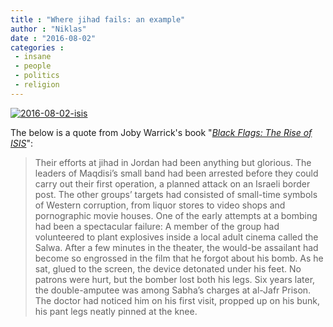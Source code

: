 ```yaml
---
title : "Where jihad fails: an example"
author : "Niklas"
date : "2016-08-02"
categories : 
 - insane
 - people
 - politics
 - religion
---
```


[![2016-08-02-isis](https://niklasblog.com/wp-content/2016-08-02-isis.jpg)](https://niklasblog.com/wp-content/2016-08-02-isis.jpg)

The below is a quote from Joby Warrick's book "_[Black Flags: The Rise of ISIS](https://www.goodreads.com/book/show/25241317-black-flags)_":

> Their efforts at jihad in Jordan had been anything but glorious. The leaders of Maqdisi’s small band had been arrested before they could carry out their first operation, a planned attack on an Israeli border post. The other groups’ targets had consisted of small-time symbols of Western corruption, from liquor stores to video shops and pornographic movie houses. One of the early attempts at a bombing had been a spectacular failure: A member of the group had volunteered to plant explosives inside a local adult cinema called the Salwa. After a few minutes in the theater, the would-be assailant had become so engrossed in the film that he forgot about his bomb. As he sat, glued to the screen, the device detonated under his feet. No patrons were hurt, but the bomber lost both his legs. Six years later, the double-amputee was among Sabha’s charges at al-Jafr Prison. The doctor had noticed him on his first visit, propped up on his bunk, his pant legs neatly pinned at the knee.
